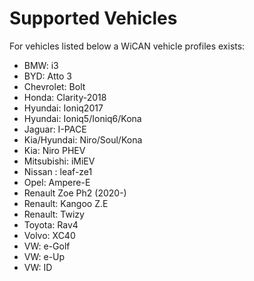 <!--
================================================================
THIS FILE WAS GENERATED! DO NOT UPDATE OR YOUR CHANGES ARE LOST!
================================================================
-->
# Supported Vehicles
For vehicles listed below a WiCAN vehicle profiles exists:
- BMW: i3
- BYD: Atto 3
- Chevrolet: Bolt
- Honda: Clarity-2018
- Hyundai: Ioniq2017
- Hyundai: Ioniq5/Ioniq6/Kona
- Jaguar: I-PACE
- Kia/Hyundai: Niro/Soul/Kona
- Kia: Niro PHEV
- Mitsubishi: iMiEV
- Nissan : leaf-ze1
- Opel: Ampere-E
- Renault Zoe Ph2 (2020-)
- Renault: Kangoo Z.E
- Renault: Twizy
- Toyota: Rav4
- Volvo: XC40
- VW: e-Golf
- VW: e-Up
- VW: ID
